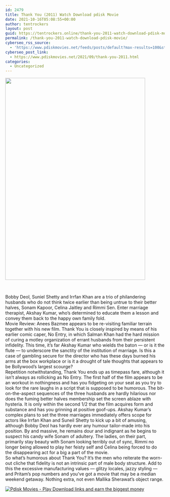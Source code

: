 ```yaml
---
id: 2479
title: Thank You (2011) Watch Download pdisk Movie
date: 2021-10-16T05:08:55+00:00
author: tentrockers
layout: post
guid: https://tentrockers.online/thank-you-2011-watch-download-pdisk-movie/
permalink: /thank-you-2011-watch-download-pdisk-movie/
cyberseo_rss_source:
  - 'https://www.pdiskmovies.net/feeds/posts/default?max-results=100&start-index=301'
cyberseo_post_link:
  - https://www.pdiskmovies.net/2021/09/thank-you-2011.html
categories:
  - Uncategorized
---
```

<div class="separator">
  <a href="https://1.bp.blogspot.com/-DGp6xTANhxo/YUwmpry3OBI/AAAAAAAAAU0/PPbYApr0-5Yp2gpiRXji4kgPV5egtRjGgCLcBGAsYHQ/s1158/Thank%2BYou%2B%25282011%2529%2BWatch%2BDownload%2Bpdisk%2BMovie.jpg" imageanchor="1"><img loading="lazy" border="0" data-original-height="1158" data-original-width="800" height="640" src="https://1.bp.blogspot.com/-DGp6xTANhxo/YUwmpry3OBI/AAAAAAAAAU0/PPbYApr0-5Yp2gpiRXji4kgPV5egtRjGgCLcBGAsYHQ/w442-h640/Thank%2BYou%2B%25282011%2529%2BWatch%2BDownload%2Bpdisk%2BMovie.jpg" width="442" /></a>
</div>

<span><br /></span>

<div>
  <div>
    <span>Bobby Deol, Suniel Shetty and Irrfan Khan are a trio of philandering husbands who do not think twice earlier than being untrue to their better halves, Sonam Kapoor, Celina Jaitley and Rimmi Sen. Enter marriage therapist, Akshay Kumar, who&#8217;s determined to educate them a lesson and convey them back to the happy own family fold.</span>
  </div>
  
  <div>
    <span>Movie Review: Anees Bazmee appears to be re-visiting familiar terrain together with his new film. Thank You is closely inspired by means of his earlier comic caper, No Entry, in which Salman Khan had the hard mission of curing a motley organization of errant husbands from their persistent infidelity. This time, it&#8217;s far Akshay Kumar who wields the baton &#8212; or is it the flute &#8212; to underscore the sanctity of the institution of marriage. Is this a case of gambling secure for the director who has these days burned his arms at the box workplace or is it a drought of tale thoughts that appears to be Bollywood&#8217;s largest scourge?</span>
  </div>
  
  <div>
    <span>Repetition notwithstanding, Thank You ends up as timepass fare, although it isn&#8217;t always as rollicking as No Entry. The first half of the film appears to be an workout in nothingness and has you fidgeting on your seat as you try to look for the rare laughs in a script that is supposed to be humorous. The bit-on-the-aspect sequences of the three husbands are hardly hilarious nor does the fuming better halves membership set the screen ablaze with hysteria. It is only within the second 1/2 that the film acquires form and substance and has you grinning at positive goof-ups. Akshay Kumar&#8217;s complex plans to set the three marriages immediately offers scope for actors like Irrfan Khan and Suneil Shetty to kick up a bit of amusing, although Bobby Deol has hardly ever any humour tailor-made into his position. By and massive, he remains dour and indignant as he begins to suspect his candy wife Sonam of adultery. The ladies, on their part, primarily stay beauty with Sonam looking terribly out of sync, Rimmi no longer being allowed to play her feisty self and Celina being forced to do the disappearing act for a big a part of the movie.</span>
  </div>
  
  <div>
    <span>So what&#8217;s humorous about Thank You? It&#8217;s the men who reiterate the worn-out cliche that fidelity is not an intrinsic part of male body structure. Add to this the excessive manufacturing values &#8212; glitzy locales, jazzy styling &#8212; and Pritam&#8217;s pop numbers and you&#8217;ve got a movie that may be a median weekend getaway. Nothing extra, not even Mallika Sherawat&#8217;s object range.</span>
  </div>
</div>

[![](https://1.bp.blogspot.com/-a93bp85aB6g/YUXjACCiX3I/AAAAAAAAbQE/GHmPI7h0af0tqn6tYzd0cdrDv9Hu9LUSACLcBGAsYHQ/s16000/Play_it_New-removebg-preview.png "Pdisk Movies - Play Download links and earn the biggest money")](https://kofilink.com/1/bnYybDY5MDAwNGsy?dn=1)